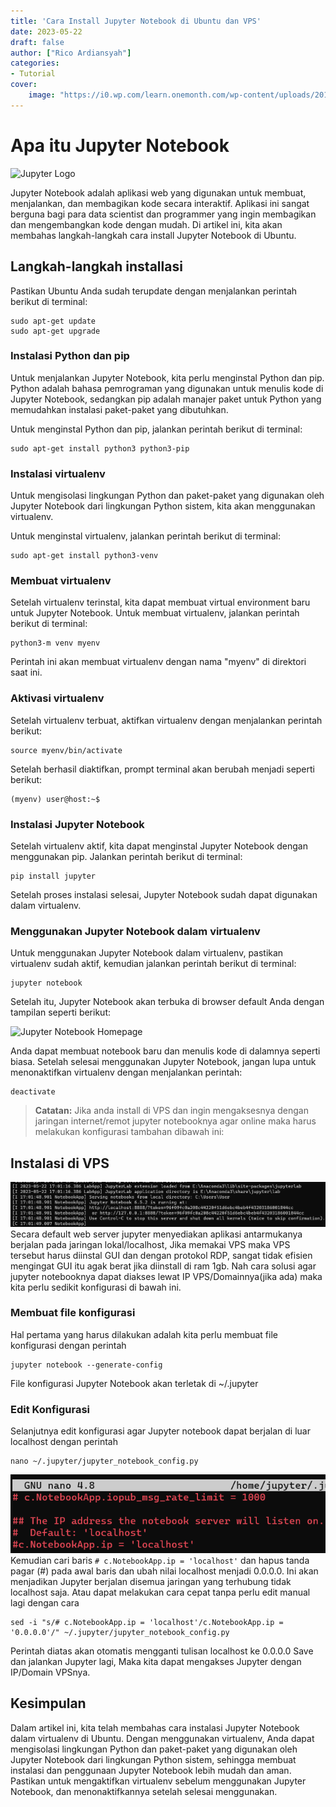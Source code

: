 ```yaml
---
title: 'Cara Install Jupyter Notebook di Ubuntu dan VPS'
date: 2023-05-22
draft: false
author: ["Rico Ardiansyah"]
categories:
- Tutorial
cover:
    image: "https://i0.wp.com/learn.onemonth.com/wp-content/uploads/2019/07/image3-1.png?w=756&ssl=1"
---
```


# Apa itu Jupyter Notebook
![Jupyter Logo](https://upload.wikimedia.org/wikipedia/commons/thumb/3/38/Jupyter_logo.svg/207px-Jupyter_logo.svg.png)

Jupyter Notebook adalah aplikasi web yang digunakan untuk membuat, menjalankan, dan membagikan kode secara interaktif. Aplikasi ini sangat berguna bagi para data scientist dan programmer yang ingin membagikan dan mengembangkan kode dengan mudah. Di artikel ini, kita akan membahas langkah-langkah cara install Jupyter Notebook di Ubuntu.

## Langkah-langkah installasi

Pastikan Ubuntu Anda sudah terupdate dengan menjalankan perintah berikut di terminal:

```
sudo apt-get update
sudo apt-get upgrade
```

### Instalasi Python dan pip

Untuk menjalankan Jupyter Notebook, kita perlu menginstal Python dan pip. Python adalah bahasa pemrograman yang digunakan untuk menulis kode di Jupyter Notebook, sedangkan pip adalah manajer paket untuk Python yang memudahkan instalasi paket-paket yang dibutuhkan.

Untuk menginstal Python dan pip, jalankan perintah berikut di terminal:

```
sudo apt-get install python3 python3-pip
```

### Instalasi virtualenv

Untuk mengisolasi lingkungan Python dan paket-paket yang digunakan oleh Jupyter Notebook dari lingkungan Python sistem, kita akan menggunakan virtualenv.

Untuk menginstal virtualenv, jalankan perintah berikut di terminal:

```
sudo apt-get install python3-venv
```

### Membuat virtualenv

Setelah virtualenv terinstal, kita dapat membuat virtual environment baru untuk Jupyter Notebook. Untuk membuat virtualenv, jalankan perintah berikut di terminal:

```
python3-m venv myenv
```

Perintah ini akan membuat virtualenv dengan nama "myenv" di direktori saat ini.

### Aktivasi virtualenv

Setelah virtualenv terbuat, aktifkan virtualenv dengan menjalankan perintah berikut:

```
source myenv/bin/activate
```

Setelah berhasil diaktifkan, prompt terminal akan berubah menjadi seperti berikut:

```
(myenv) user@host:~$
```

### Instalasi Jupyter Notebook

Setelah virtualenv aktif, kita dapat menginstal Jupyter Notebook dengan menggunakan pip. Jalankan perintah berikut di terminal:

```
pip install jupyter
```

Setelah proses instalasi selesai, Jupyter Notebook sudah dapat digunakan dalam virtualenv.

### Menggunakan Jupyter Notebook dalam virtualenv

Untuk menggunakan Jupyter Notebook dalam virtualenv, pastikan virtualenv sudah aktif, kemudian jalankan perintah berikut di terminal:

```
jupyter notebook
```

Setelah itu, Jupyter Notebook akan terbuka di browser default Anda dengan tampilan seperti berikut:

![Jupyter Notebook Homepage](https://docs.jupyter.org/en/latest/_images/tryjupyter_file.png)

Anda dapat membuat notebook baru dan menulis kode di dalamnya seperti biasa. Setelah selesai menggunakan Jupyter Notebook, jangan lupa untuk menonaktifkan virtualenv dengan menjalankan perintah:

```
deactivate
```

> **Catatan:**  Jika anda install di VPS dan ingin mengaksesnya dengan jaringan internet/remot jupyter notebooknya agar online maka harus melakukan konfigurasi tambahan dibawah ini:

## Instalasi di VPS

![default](https://raw.githubusercontent.com/0xricoard/hugo-blog/main/static/img/defaultjupyter.png)
Secara default web server jupyter menyediakan aplikasi antarmukanya berjalan pada jaringan lokal/localhost, Jika memakai VPS maka VPS tersebut harus diinstal GUI dan dengan protokol RDP, sangat tidak efisien mengingat GUI itu agak berat jika diinstall di ram 1gb. Nah cara solusi agar jupyter notebooknya dapat diakses lewat IP VPS/Domainnya(jika ada) maka kita perlu sedikit konfigurasi di bawah ini.

### Membuat file konfigurasi

Hal pertama yang harus dilakukan adalah kita perlu membuat file konfigurasi dengan perintah
```
jupyter notebook --generate-config
```
File konfigurasi Jupyter Notebook akan terletak di ~/.jupyter

### Edit Konfigurasi
Selanjutnya edit konfigurasi agar Jupyter notebook dapat berjalan di luar localhost dengan perintah
```
nano ~/.jupyter/jupyter_notebook_config.py
```
![Jupyter Config](https://raw.githubusercontent.com/0xricoard/hugo-blog/main/static/img/jupyter%20config.png)
Kemudian cari baris `# c.NotebookApp.ip = 'localhost'` dan hapus tanda pagar (#) pada awal baris dan ubah nilai localhost menjadi 0.0.0.0. Ini akan menjadikan Jupyter berjalan disemua jaringan yang terhubung tidak localhost saja.
Atau dapat melakukan cara cepat tanpa perlu edit manual lagi dengan cara
```
sed -i "s/# c.NotebookApp.ip = 'localhost'/c.NotebookApp.ip = '0.0.0.0'/" ~/.jupyter/jupyter_notebook_config.py
```
Perintah diatas akan otomatis mengganti tulisan localhost ke 0.0.0.0
Save dan jalankan Jupyter lagi,
Maka kita dapat mengakses Jupyter dengan IP/Domain VPSnya.
## Kesimpulan

Dalam artikel ini, kita telah membahas cara instalasi Jupyter Notebook dalam virtualenv di Ubuntu. Dengan menggunakan virtualenv, Anda dapat mengisolasi lingkungan Python dan paket-paket yang digunakan oleh Jupyter Notebook dari lingkungan Python sistem, sehingga membuat instalasi dan penggunaan Jupyter Notebook lebih mudah dan aman. Pastikan untuk mengaktifkan virtualenv sebelum menggunakan Jupyter Notebook, dan menonaktifkannya setelah selesai menggunakan.
